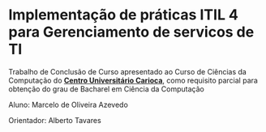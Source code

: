 # Implementação de práticas ITIL 4 para Gerenciamento de servicos de TI
Trabalho de Conclusão de Curso apresentado ao Curso de Ciências da Computação do **[Centro Universitário Carioca](https://unicarioca.edu.br/)**, como requisito parcial para obtenção do grau de Bacharel em Ciência da Computação

Aluno: Marcelo de Oliveira Azevedo

Orientador: Alberto Tavares
